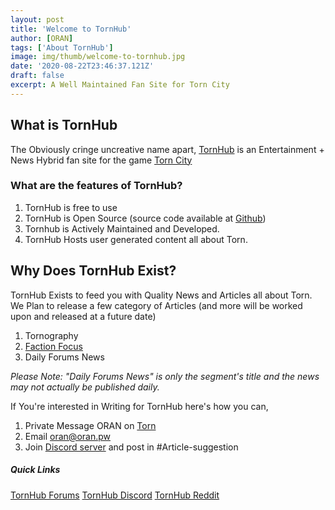 ```yaml
---
layout: post
title: 'Welcome to TornHub'
author: [ORAN]
tags: ['About TornHub']
image: img/thumb/welcome-to-tornhub.jpg
date: '2020-08-22T23:46:37.121Z'
draft: false
excerpt: A Well Maintained Fan Site for Torn City
---
```


## What is TornHub
The Obviously cringe uncreative name apart, [TornHub](https://torn.oran.pw) is an Entertainment + News Hybrid fan site for the game [Torn City](https://torn.com)

### What are the features of TornHub?  

1. TornHub is free to use
2. TornHub is Open Source (source code available at [Github](https://github.com))
3. Tornhub is Actively Maintained and Developed.
4. TornHub Hosts user generated content all about Torn.

## Why Does TornHub Exist?
TornHub Exists to feed you with Quality News and Articles all about Torn.
We Plan to release a few category of Articles (and more will be worked upon and released at a future date)

1. Tornography
2. [Faction Focus](../tags/faction-focus/)
3. Daily Forums News  

_Please Note: "Daily Forums News" is only the segment's title and the news may not actually be published daily._

If You're interested in Writing for TornHub here's how you can,

1. Private Message ORAN on [Torn](https://www.torn.com/profiles.php?XID=1778676)
2. Email [oran@oran.pw](mailto:oran@oran.pw)
3. Join [Discord server](https://discord.gg/yvNCTXB) and post in #Article-suggestion


##### Quick Links

[TornHub Forums](https://torn.com/forums.php)
[TornHub Discord](https://discord.gg/yvNCTXB)
[TornHub Reddit](https://reddit.com/r/tornhub)  
<!-- addthis button -->
<script type="text/javascript" src="//s7.addthis.com/js/300/addthis_widget.js#pubid=ra-5f4102e8d08c3a7f"></script>
